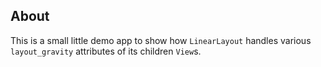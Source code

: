 About
-----

This is a small little demo app to show how `LinearLayout` handles various `layout_gravity` attributes of its children `View`s.
